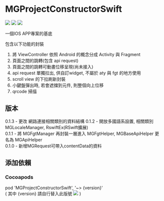 # MGProjectConstructorSwift
![](https://img.shields.io/cocoapods/v/MGProjectConstructorSwift.svg?style=flat) 
![](https://img.shields.io/badge/platform-ios-lightgrey.svg) 
![](https://img.shields.io/badge/language-swift-orange.svg)  

一個IOS APP專案的基底  

包含以下功能的封裝  
1. 將 ViewController 依照 Android 的概念分成 Activity 與 Fragment
2. 頁面之間的跳轉(包含 api request)
3. 頁面之間的跳轉可動畫位移呈現(尚未接入)
4. api request 單獨拉出, 供自訂widget, 不屬於 aty 與 fgt 的地方使用
5. scroll view 的下拉刷新封裝
6. 小鍵盤彈出時, 若會遮擋到元件, 則整個向上位移
7. qrcode 掃描

## 版本
0.1.3 - 更改 網路連接相關類別的資料結構
0.1.2 - 開放多國語系設置, 相關類別 MGLocaleManager, RswiftEx(RSwift擴展)  
0.1.1 - 將 MGFgtManager 再封裝一層進入 MGFgtHelper, MGBaseApiHelper 更名為 MGApiHelper  
0.1.0 - 新增MGRequest可帶入contentData的資料

## 添加依賴

### Cocoapods
pod 'MGProjectConstructorSwift', '~> {version}'  
( 其中 {version} 請自行替入此版號 ![](https://img.shields.io/cocoapods/v/MGProjectConstructorSwift.svg?style=flat) )
